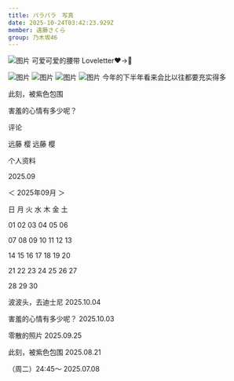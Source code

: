 ```yaml
---
title: パラパラ　写真
date: 2025-10-24T03:42:23.929Z
member: 遠藤さくら
group: 乃木坂46
---
```


![图片](https://www.nogizaka46.com/files/46/diary/n46/MEMBER/moblog/202509/mobjBjlKA.jpg)
可爱可爱的腰带
Loveletter♥️→💌
















![图片](https://www.nogizaka46.com/files/46/diary/n46/MEMBER/moblog/202509/mobRHB6bq.jpg)
![图片](https://www.nogizaka46.com/files/46/diary/n46/MEMBER/moblog/202509/mobFwqNOV.jpg)
![图片](https://www.nogizaka46.com/files/46/diary/n46/MEMBER/moblog/202509/mobyYvbks.jpg)
![图片](https://www.nogizaka46.com/files/46/diary/n46/MEMBER/moblog/202509/moba3o3GV.jpg)
今年的下半年看来会比以往都要充实得多







此刻，被紫色包围







害羞的心情有多少呢？




















评论

















远藤 樱
远藤 樱




个人资料




















2025.09















＜
2025年09月
＞



日
月
火
水
木
金
土



01
02
03
04
05
06


07
08
09
10
11
12
13


14
15
16
17
18
19
20


21
22
23
24
25
26
27


28
29
30



























波波头，去迪士尼
2025.10.04





害羞的心情有多少呢？
2025.10.03





零散的照片
2025.09.25





此刻，被紫色包围
2025.08.21





（周二）24:45〜
2025.07.08